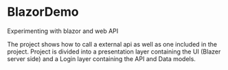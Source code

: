 # BlazorDemo
Experimenting with blazor and web API

The project shows how to call a external api as well as one included in the project. 
Project is divided into a presentation layer containing the UI (Blazer server side) and a Login layer containing the API and Data models. 

